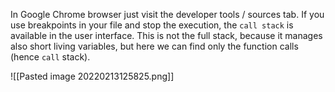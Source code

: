 In Google Chrome browser just visit the developer tools / sources tab. 
If you use breakpoints in your file and stop the execution, the `call stack` is available in the user interface. 
This is not the full stack, because it manages also short living variables, but here we can find only the function calls (hence `call` stack).

![[Pasted image 20220213125825.png]]
